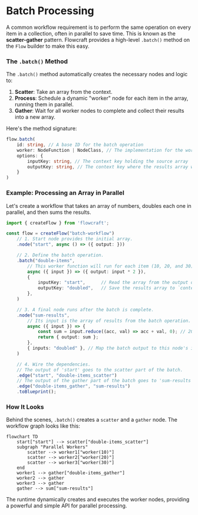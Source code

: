 # Batch Processing

A common workflow requirement is to perform the same operation on every item in a collection, often in parallel to save time. This is known as the **scatter-gather** pattern. Flowcraft provides a high-level `.batch()` method on the `Flow` builder to make this easy.

### The `.batch()` Method

The `.batch()` method automatically creates the necessary nodes and logic to:
1.	**Scatter**: Take an array from the context.
2.	**Process**: Schedule a dynamic "worker" node for each item in the array, running them in parallel.
3.	**Gather**: Wait for all worker nodes to complete and collect their results into a new array.

Here's the method signature:
```typescript
flow.batch(
	id: string, // A base ID for the batch operation
	worker: NodeFunction | NodeClass, // The implementation for the worker node
	options: {
		inputKey: string, // The context key holding the source array
		outputKey: string, // The context key where the results array will be saved
	}
)
```

### Example: Processing an Array in Parallel

Let's create a workflow that takes an array of numbers, doubles each one in parallel, and then sums the results.

```typescript
import { createFlow } from 'flowcraft';

const flow = createFlow("batch-workflow")
	// 1. Start node provides the initial array.
	.node("start", async () => ({ output: }))

	// 2. Define the batch operation.
	.batch("double-items",
		// This worker function will run for each item (10, 20, and 30).
		async ({ input }) => ({ output: input * 2 }),
		{
			inputKey: "start",		// Read the array from the output of the 'start' node.
			outputKey: "doubled",	// Save the results array to `context.doubled`.
		},
	)

	// 3. A final node runs after the batch is complete.
	.node("sum-results",
		// Its input is the array of results from the batch operation.
		async ({ input }) => {
			const sum = input.reduce((acc, val) => acc + val, 0); // 20 + 40 + 60 = 120
			return { output: sum };
		},
		{ inputs: "doubled" }, // Map the batch output to this node's input.
	)

	// 4. Wire the dependencies.
	// The output of 'start' goes to the scatter part of the batch.
	.edge("start", "double-items_scatter")
	// The output of the gather part of the batch goes to 'sum-results'.
	.edge("double-items_gather", "sum-results")
	.toBlueprint();
```

### How It Looks

Behind the scenes, `.batch()` creates a `scatter` and a `gather` node. The workflow graph looks like this:

```mermaid
flowchart TD
	start["start"] --> scatter["double-items_scatter"]
	subgraph "Parallel Workers"
		scatter --> worker1["worker(10)"]
		scatter --> worker2["worker(20)"]
		scatter --> worker3["worker(30)"]
	end
	worker1 --> gather["double-items_gather"]
	worker2 --> gather
	worker3 --> gather
	gather --> sum["sum-results"]
```

The runtime dynamically creates and executes the worker nodes, providing a powerful and simple API for parallel processing.
